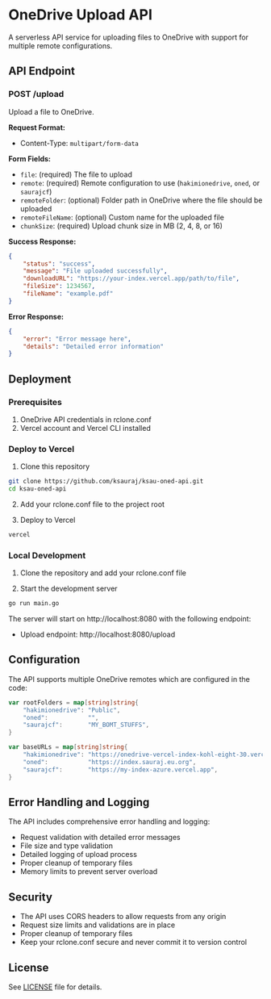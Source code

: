 # OneDrive Upload API

A serverless API service for uploading files to OneDrive with support for multiple remote configurations.

## API Endpoint

### POST /upload

Upload a file to OneDrive.

**Request Format:**
- Content-Type: `multipart/form-data`

**Form Fields:**
- `file`: (required) The file to upload
- `remote`: (required) Remote configuration to use (`hakimionedrive`, `oned`, or `saurajcf`)
- `remoteFolder`: (optional) Folder path in OneDrive where the file should be uploaded
- `remoteFileName`: (optional) Custom name for the uploaded file
- `chunkSize`: (required) Upload chunk size in MB (2, 4, 8, or 16)

**Success Response:**
```json
{
    "status": "success",
    "message": "File uploaded successfully",
    "downloadURL": "https://your-index.vercel.app/path/to/file",
    "fileSize": 1234567,
    "fileName": "example.pdf"
}
```

**Error Response:**
```json
{
    "error": "Error message here",
    "details": "Detailed error information"
}
```

## Deployment

### Prerequisites
1. OneDrive API credentials in rclone.conf
2. Vercel account and Vercel CLI installed

### Deploy to Vercel

1. Clone this repository
```bash
git clone https://github.com/ksauraj/ksau-oned-api.git
cd ksau-oned-api
```

2. Add your rclone.conf file to the project root

3. Deploy to Vercel
```bash
vercel
```

### Local Development

1. Clone the repository and add your rclone.conf file

2. Start the development server
```bash
go run main.go
```

The server will start on http://localhost:8080 with the following endpoint:
- Upload endpoint: http://localhost:8080/upload

## Configuration

The API supports multiple OneDrive remotes which are configured in the code:

```go
var rootFolders = map[string]string{
    "hakimionedrive": "Public",
    "oned":           "",
    "saurajcf":       "MY_BOMT_STUFFS",
}

var baseURLs = map[string]string{
    "hakimionedrive": "https://onedrive-vercel-index-kohl-eight-30.vercel.app",
    "oned":           "https://index.sauraj.eu.org",
    "saurajcf":       "https://my-index-azure.vercel.app",
}
```

## Error Handling and Logging

The API includes comprehensive error handling and logging:
- Request validation with detailed error messages
- File size and type validation
- Detailed logging of upload process
- Proper cleanup of temporary files
- Memory limits to prevent server overload

## Security

- The API uses CORS headers to allow requests from any origin
- Request size limits and validations are in place
- Proper cleanup of temporary files
- Keep your rclone.conf secure and never commit it to version control

## License

See [LICENSE](LICENSE) file for details.
